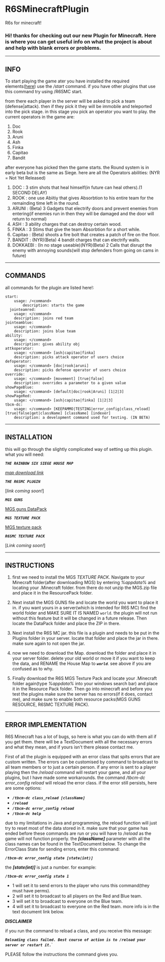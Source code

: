 # R6SMinecraftPlugin
R6s for minecraft!



### Hi! thanks for checking out our new Plugin for Minecraft. Here is where you can get useful info on what the project is about and help with blank errors or problems.

---------------------
INFO
---------------------

To start playing the game ater you have installed the required elements([here](https://github.com/deadgunnerYT/R6SMinecraftPlugin/blob/master/README.md#installation))
use the _/start_ command. if you have other plugins that use this command try using /R6SMC start.

from there each player in the server will be asked to pick a team (defense|attack). then if they pick it they will be immobile and teleported into the pick stage. in this stage you pick an operator you want to play. the current operators in the game are:

1. Doc
2. Rook
3. Aruni
4. Ash
5. Finka
6. Capitao
7. Bandit

after everyone has picked then the game starts. the Round system is in early beta but is the same as Siege. here are all the Operators abilities:
(NYR = Not Yet Released)
1. DOC : 3 stim shots that heal himself(in future can heal others).(1 SECOND DELAY)
2. ROOK : one use Abiitiy that gives Absorbtion to his entire team for the remainding time left in the round.
3. ARUNI : (Beta) 3 Gadgets that electrify doors and prevent enemies from entering(if enemies run in then they will be damaged and the door will return to normal)
4. ASH : 3 ability charges that can destroy certain wood.
5. FINKA : 3 Stims that give the team Absorbtion for a short while.
6. Capitao : (Beta) shoots a fire bolt that creates a patch of fire on the floor.
7. BANDIT : (NYR)(Beta) 4 bandit charges that can electrify walls.
8. DOKKAEBI : (In no stage useable)(NYR)(Beta) 2 Calls that disrupt the enemy with annoying sounds(will stop defenders from going on cams in future)




---------------------
COMMANDS
---------------------

all commands for the plugin are listed here!:
    
    start:
        usage: /<command>
            description: starts the game
      jointeamred:
        usage: </command>
        description: joins red team
    jointeamblue:
        usage: </command>
        description: joins blue team
    ability:
        usage: </command>
        description: gives ability obj
    attkoperator:
        usage: </command> [ash|capitao|finka]
        description: picks attack operator of users choice
    defoperator:
        usage: </command> [doc|rook|aruni]
        description: picks defense operator of users choice
    override:
        usage: </command> [movement] [true|false]
        description: overrides a parameter to a given value
    showPageBlue:
        usage: </command> [default|doc|rook|Aruni] [1|2|3]
    showPageRed:
        usage: </command> [ash|capitao|finka] [1|2|3]
    tbcm-dc:
        usage: </command> [KEEPAMMO|TESTING|error_config|class_reload] [true|false|get|className] [className] [indexer]
        description: a development command used for testing. (IN BETA)

---------------------
INSTALLATION
---------------------
this will go through the slightly complicated way of setting up this plugin. what you will need:

**_`THE RAINBOW SIX SIEGE HOUSE MAP`_**

[_map download link_](https://www.planetminecraft.com/project/rainbow-six-siege-house-map/)

**_`THE R6SMC PLUGIN`_**

[_link coming soon!_]

**_`MGS GUNS`_**

[MGS guns DataPack](https://www.youtube.com/redirect?event=video_description&redir_token=QUFFLUhqbkNHYURGdWpybGZ4b0NDalhJQ1RrbzMwZjY0QXxBQ3Jtc0tscEVZX0RwdGNzdWp0bmlIVUZLZml4ZEVHS3hDTWpHZklIXzZ0NzRpUGZkbUZnNnBMblhvQ2F3S3BieTVyQS1rQmlqWjFrUndJN2h1U2hLZDIzb1NSMlh1VTV2OHBFclVRanhHQ0tRVHVNSnBuS3FWYw&q=https%3A%2F%2Fwww.dropbox.com%2Fs%2F16k2j63xdrqouiz%2FMGS_3.1_datapack.zip%3Fdl%3D1)

**_`MGS TEXTURE PACK`_**

[MGS texture pack](https://www.youtube.com/redirect?event=video_description&redir_token=QUFFLUhqbFpUOXNUOVNnbWN3QnFNWWpFR3pRWU50aHZSd3xBQ3Jtc0trMlE0cFFERTRjT0R0VVFuMXFWRUpwTTJCSWdMY3dNX09RcGlJOERMTGQ5T0FMdFVEMVNBSE9NNDhvdjJWbGdtWldXWUpTUzZFX1FXd0RrZy1YTGc3RVRiX25xc1JKb3JTLWlZWFJvbDZ2YVVTRWpWVQ&q=https%3A%2F%2Fwww.dropbox.com%2Fs%2Fsptnb7jw5h66n79%2FMGS_3.1_resources.zip%3Fdl%3D1)

**_`R6SMC TEXTURE PACK`_**

[_Link coming soon!_]


---------------------
INSTRUCTIONS
--------------------
1. first we need to install the MGS _TEXTURE PACK_. Navigate to your Minecraft folder(after downloading MGS) by entering _%appdata%_ and locating your .Minecraft folder. from there do not unzip the MGS.zip file and place it in the ResourcePack folder.

2. Next install the MGS GUNS file and locate the world you want to place it in. if you want yours in a server(which is intended for R6S MC) find the world folder and MAKE SURE IT IS NAMED `world`. the plugin will not run without this feature but it will be changed in a future release. Then locate the DataPack folder and place the ZIP in there.

3. Next install the R6S MC jar. this file is a plugin and needs to be put in the Plugins folder in your server. locate that folder and place the jar in there. make sure again to not open the jar.

4. now we need to download the Map. download the folder and place it in your server folder. delete your old world or move it if you want to keep the data, and RENAME the House Map to **_`world`_**. see above if you are confused as to why.

5. Finally download the R6S MGS Texture Pack and locate your .Minecraft folder again(type _%appdata%_ into your windows search bar) and place it in the Resource Pack folder. Then go into minecraft and before you test the plugins make sure the server has no errors(if it does, contact me), and make sure to enable both resource packs(MGS GUNS RESOURCE, R6SMC TEXTURE PACK).

---------------------
ERROR IMPLEMENTATION
---------------------
R6S Minecraft has a lot of bugs, so here is what you can do with them all if you get them. there will be a TextDocument with all the necessary errors and what they mean, and if yours isn't there please contact me. 

First of all the plugin is equipped with an error class that spits errors that are custom written. The errors can be customised by command to broadcast to all team members or to just a certain person. if any error is sent to a player playing then the _/reload_ command will restart your game, and all your plugins, but I have made some workarounds. the command _/tbcm-dc error_config reload_ will reload the error class. if the error still persists, here are some options:

* **_`/tbcm-dc class_reload [className]`_**
* **_`/reload`_**
* **_`/tbcm-dc error_config reload`_**
* **_`/tbcm-dc help`_**

due to my limitations in Java and programming, the reload function will just try to reset most of the data stored in it. make sure that your game has ended before these commands are run or you will have to _/reload_ as the game will not function properly. the **_[className]_** parameter with all the class names can be found in the TextDocument below. To change the ErrorClass State for sending errors, enter this command:

**_`/tbcm-dc error_config state [state(int)]`_**


the **_[state(int)]_** is just a number. for example:

**_`/tbcm-dc error_config state 1`_**

* 1 will set it to send errors to the player who runs this command(they must have perms).
* 2 will set it to broadcast to all players on the Red and Blue team.
* 3 will set it to broadcast to everyone on the Blue team.
* 4 will set it to broadcast to everyone on the Red team.
more info is in the text document link below.


**_DISCLAIMER_**

if you run the command to reload a class, and you receive this message:

**_`Reloading class failed. Best course of action is to /reload your server or restart it.`_**`

PLEASE follow the instructions the command gives you.

